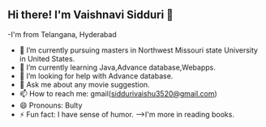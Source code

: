 ## Hi there! I'm Vaishnavi Sidduri 👋
-I'm from Telangana, Hyderabad
- 🔭 I’m currently pursuing masters in Northwest Missouri state University in United States.
- 🌱 I’m currently learning Java,Advance database,Webapps.
- 🤔 I’m looking for help with Advance database.
- 💬 Ask me  about any movie suggestion.
- 📫 How to reach me: gmail(siddurivaishu3520@gmail.com)
- 😄 Pronouns: Bulty
- ⚡ Fun fact: I have sense of humor.
-->I'm more in reading books.
